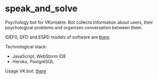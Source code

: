 # speak_and_solve
Psychology bot for VKontakte. 
Bot collects information about users, their psychological problems and organizes conversation between them.

IDEF0, DFD and ESPD models of software are [there](https://github.com/pustoshilov-d/speak_and_solve/tree/master/models) 

Technological stack: 
- JavaScript, WebStorm IDE
- Heroku, PostgreSQL

Usage VK bot: [there](https://vk.com/im?sel=-189695961)
